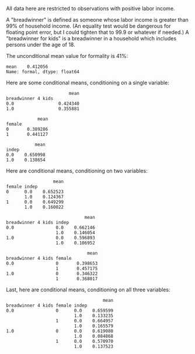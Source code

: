 All data here are restricted to observations with positive labor income.

A "breadwinner" is defined as someone whose labor income is
greater than 99% of household income.
(An equality test would be dangerous for floating point error,
but I could tighten that to 99.9 or whatever if needed.)
A "breadwinner for kids" is a breadwinner in a household which
includes persons under the age of 18.

The unconditional mean value for formality is 41%:
```
mean    0.412056
Name: formal, dtype: float64
```

Here are some conditional means, conditioning on a single variable:

```
                        mean
breadwinner 4 kids
0.0                 0.424340
1.0                 0.355881

            mean
female
0       0.389286
1       0.441127

           mean
indep
0.0    0.650998
1.0    0.138654
```

Here are conditional means, conditioning on two variables:

```
                  mean
female indep
0      0.0    0.652523
       1.0    0.124367
1      0.0    0.649299
       1.0    0.160022

                              mean
breadwinner 4 kids indep
0.0                0.0    0.662146
                   1.0    0.146054
1.0                0.0    0.596893
                   1.0    0.106952

                               mean
breadwinner 4 kids female
0.0                0       0.398653
                   1       0.457175
1.0                0       0.346322
                   1       0.368017
```

Last, here are conditional means, conditioning on all three variables:
```
                                     mean
breadwinner 4 kids female indep
0.0                0      0.0    0.659599
                          1.0    0.133235
                   1      0.0    0.664957
                          1.0    0.165579
1.0                0      0.0    0.619080
                          1.0    0.084868
                   1      0.0    0.570970
                          1.0    0.137523
```
